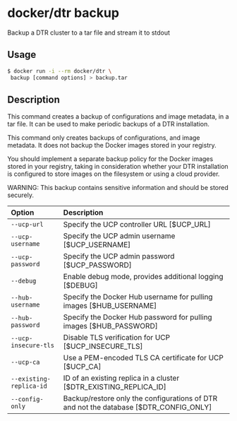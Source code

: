 <!--[metadata]>
+++
title = "backup"
description = "Docker Trusted Registry backup command reference."
keywords = ["docker, registry, reference, backup"]
[menu.main]
parent="dtr_menu_reference"
identifier="dtr_reference_backup"
+++
<![end-metadata]-->

# docker/dtr backup

Backup a DTR cluster to a tar file and stream it to stdout

## Usage

```bash
$ docker run -i --rm docker/dtr \
 backup [command options] > backup.tar
```

## Description

This command creates a backup of configurations and image metadata, in a tar
file. It can be used to make periodic backups of a DTR installation.

This command only creates backups of configurations, and image metadata.
It does not backup the Docker images stored in your registry.

You should implement a separate backup policy for the Docker images stored
in your registry, taking in consideration whether your DTR installation is
configured to store images on the filesystem or using a cloud provider.

WARNING: This backup contains sensitive information and should be
stored securely.


| Option                  | Description                                                                           |
|:------------------------|:--------------------------------------------------------------------------------------|
| `--ucp-url`             | Specify the UCP controller URL [$UCP_URL]                                             |
| `--ucp-username`        | Specify the UCP admin username [$UCP_USERNAME]                                        |
| `--ucp-password`        | Specify the UCP admin password [$UCP_PASSWORD]                                        |
| `--debug`               | Enable debug mode, provides additional logging [$DEBUG]                               |
| `--hub-username`        | Specify the Docker Hub username for pulling images [$HUB_USERNAME]                    |
| `--hub-password`        | Specify the Docker Hub password for pulling images [$HUB_PASSWORD]                    |
| `--ucp-insecure-tls`    | Disable TLS verification for UCP [$UCP_INSECURE_TLS]                                  |
| `--ucp-ca`              | Use a PEM-encoded TLS CA certificate for UCP [$UCP_CA]                                |
| `--existing-replica-id` | ID of an existing replica in a cluster [$DTR_EXISTING_REPLICA_ID]                     |
| `--config-only`         | Backup/restore only the configurations of DTR and not the database [$DTR_CONFIG_ONLY] |
